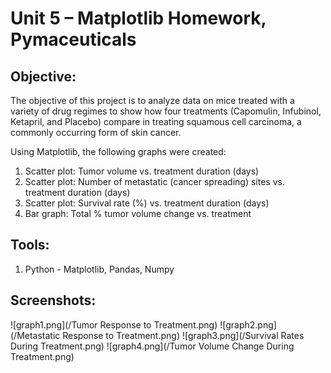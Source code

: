 # Unit 5 – Matplotlib Homework, Pymaceuticals

## **Objective:**
The objective of this project is to analyze data on mice treated with a variety of drug regimes to show how four treatments (Capomulin, Infubinol, Ketapril, and Placebo) compare in treating squamous cell carcinoma, a commonly occurring form of skin cancer. 

Using Matplotlib, the following graphs were created:
1. Scatter plot: Tumor volume vs. treatment duration (days)
2. Scatter plot: Number of metastatic (cancer spreading) sites vs. treatment duration (days)
3. Scatter plot: Survival rate (%) vs. treatment duration (days)
4. Bar graph: Total % tumor volume change vs. treatment

## **Tools:**
1. Python -  Matplotlib, Pandas, Numpy

## **Screenshots:**
![graph1.png](/Tumor Response to Treatment.png)
![graph2.png](/Metastatic Response to Treatment.png)
![graph3.png](/Survival Rates During Treatment.png)
![graph4.png](/Tumor Volume Change During Treatment.png)
